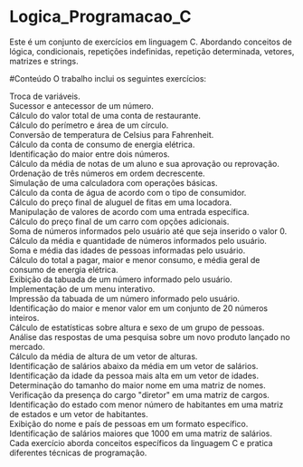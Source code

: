 # Logica_Programacao_C
Este é um conjunto de exercícios em linguagem C. Abordando conceitos de lógica, condicionais, repetições indefinidas, repetição determinada, vetores, matrizes e strings.

#Conteúdo
O trabalho inclui os seguintes exercícios:

Troca de variáveis.<br>
Sucessor e antecessor de um número.<br>
Cálculo do valor total de uma conta de restaurante.<br>
Cálculo do perímetro e área de um círculo.<br>
Conversão de temperatura de Celsius para Fahrenheit.<br>
Cálculo da conta de consumo de energia elétrica.<br>
Identificação do maior entre dois números.<br>
Cálculo da média de notas de um aluno e sua aprovação ou reprovação.<br>
Ordenação de três números em ordem decrescente.<br>
Simulação de uma calculadora com operações básicas.<br>
Cálculo da conta de água de acordo com o tipo de consumidor.<br>
Cálculo do preço final de aluguel de fitas em uma locadora.<br>
Manipulação de valores de acordo com uma entrada específica.<br>
Cálculo do preço final de um carro com opções adicionais.<br>
Soma de números informados pelo usuário até que seja inserido o valor 0.<br>
Cálculo da média e quantidade de números informados pelo usuário.<br>
Soma e média das idades de pessoas informadas pelo usuário.<br>
Cálculo do total a pagar, maior e menor consumo, e média geral de consumo de energia elétrica.<br>
Exibição da tabuada de um número informado pelo usuário.<br>
Implementação de um menu interativo.<br>
Impressão da tabuada de um número informado pelo usuário.<br>
Identificação do maior e menor valor em um conjunto de 20 números inteiros.<br>
Cálculo de estatísticas sobre altura e sexo de um grupo de pessoas.<br>
Análise das respostas de uma pesquisa sobre um novo produto lançado no mercado.<br>
Cálculo da média de altura de um vetor de alturas.<br>
Identificação de salários abaixo da média em um vetor de salários.<br>
Identificação da idade da pessoa mais alta em um vetor de idades.<br>
Determinação do tamanho do maior nome em uma matriz de nomes.<br>
Verificação da presença do cargo "diretor" em uma matriz de cargos.<br>
Identificação do estado com menor número de habitantes em uma matriz de estados e um vetor de habitantes.<br>
Exibição do nome e país de pessoas em um formato específico.<br>
Identificação de salários maiores que 1000 em uma matriz de salários.<br>
Cada exercício aborda conceitos específicos da linguagem C e pratica diferentes técnicas de programação.

